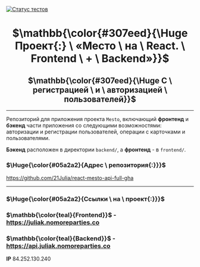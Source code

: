 [![Статус тестов](../../actions/workflows/tests.yml/badge.svg)](../../actions/workflows/tests.yml)

# <h1 align="center">$\mathbb{\color{#307eed}{\Huge Проект{:} \ «Место \ на \ React. \ Frontend \ + \ Backend»}}$</h1>

## <h2 align="center">$\mathbb{\color{#307eed}{\Huge С \ регистрацией \ и \ авторизацией \ пользователей}}$</h2>

---  

Репозиторий для приложения проекта `Mesto`, включающий **фронтенд** и **бэкенд** части приложения со следующими возможностями: авторизации и регистрации пользователей, операции с карточками и пользователями.  

**Бэкенд** расположен в директории `backend/`, а **фронтенд** - в `frontend/`. 

### $\Huge{\color{#05a2a2}{Адрес \ репозитория{:}}}$

https://github.com/21Julia/react-mesto-api-full-gha 

----

### $\Huge{\color{#05a2a2}{Ссылки \ на \ проект{:}}}$

### $\mathbb{\color{teal}{Frontend}}$ - https://juliak.nomoreparties.co

### $\mathbb{\color{teal}{Backend}}$ - https://api.juliak.nomoreparties.co

**IP** 84.252.130.240